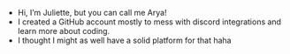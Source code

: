- Hi, I’m Juliette, but you can call me Arya!
- I created a GitHub account mostly to mess with discord integrations and learn more about coding.
- I thought I might as well have a solid platform for that haha

<!---
Aialya/Aialya is a ✨ special ✨ repository because its `README.md` (this file) appears on your GitHub profile.
You can click the Preview link to take a look at your changes.
--->
